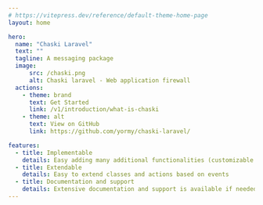 ```yaml
---
# https://vitepress.dev/reference/default-theme-home-page
layout: home

hero:
  name: "Chaski Laravel"
  text: ""
  tagline: A messaging package
  image:
      src: /chaski.png
      alt: Chaski laravel - Web application firewall
  actions:
    - theme: brand
      text: Get Started
      link: /v1/introduction/what-is-chaski
    - theme: alt
      text: View on GitHub
      link: https://github.com/yormy/chaski-laravel/

features:
  - title: Implementable
    details: Easy adding many additional functionalities (customizable templates, subscribable, translatable, trackable
  - title: Extendable
    details: Easy to extend classes and actions based on events
  - title: Documentation and support
    details: Extensive documentation and support is available if needed
---
```

